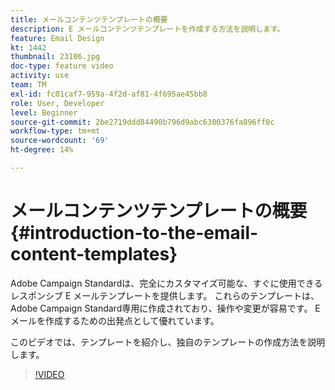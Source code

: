 ```yaml
---
title: メールコンテンツテンプレートの概要
description: E メールコンテンツテンプレートを作成する方法を説明します。
feature: Email Design
kt: 1442
thumbnail: 23106.jpg
doc-type: feature video
activity: use
team: TM
exl-id: fc01caf7-959a-4f2d-af81-4f695ae45bb8
role: User, Developer
level: Beginner
source-git-commit: 2be2719ddd84490b796d9abc6300376fa896ff0c
workflow-type: tm+mt
source-wordcount: '69'
ht-degree: 14%

---
```


# メールコンテンツテンプレートの概要 {#introduction-to-the-email-content-templates}

Adobe Campaign Standardは、完全にカスタマイズ可能な、すぐに使用できるレスポンシブ E メールテンプレートを提供します。 これらのテンプレートは、Adobe Campaign Standard専用に作成されており、操作や変更が容易です。 E メールを作成するための出発点として優れています。

このビデオでは、テンプレートを紹介し、独自のテンプレートの作成方法を説明します。

>[!VIDEO](https://video.tv.adobe.com/v/23106?quality=12)
